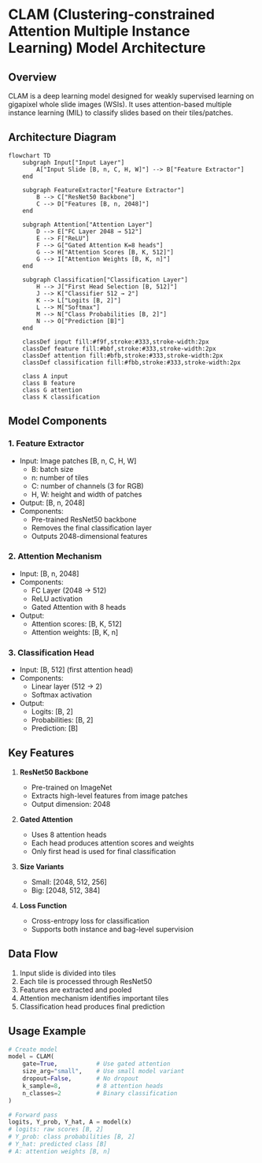 # CLAM (Clustering-constrained Attention Multiple Instance Learning) Model Architecture

## Overview
CLAM is a deep learning model designed for weakly supervised learning on gigapixel whole slide images (WSIs). It uses attention-based multiple instance learning (MIL) to classify slides based on their tiles/patches.

## Architecture Diagram

```mermaid
flowchart TD
    subgraph Input["Input Layer"]
        A["Input Slide [B, n, C, H, W]"] --> B["Feature Extractor"]
    end

    subgraph FeatureExtractor["Feature Extractor"]
        B --> C["ResNet50 Backbone"]
        C --> D["Features [B, n, 2048]"]
    end

    subgraph Attention["Attention Layer"]
        D --> E["FC Layer 2048 → 512"]
        E --> F["ReLU"]
        F --> G["Gated Attention K=8 heads"]
        G --> H["Attention Scores [B, K, 512]"]
        G --> I["Attention Weights [B, K, n]"]
    end

    subgraph Classification["Classification Layer"]
        H --> J["First Head Selection [B, 512]"]
        J --> K["Classifier 512 → 2"]
        K --> L["Logits [B, 2]"]
        L --> M["Softmax"]
        M --> N["Class Probabilities [B, 2]"]
        N --> O["Prediction [B]"]
    end

    classDef input fill:#f9f,stroke:#333,stroke-width:2px
    classDef feature fill:#bbf,stroke:#333,stroke-width:2px
    classDef attention fill:#bfb,stroke:#333,stroke-width:2px
    classDef classification fill:#fbb,stroke:#333,stroke-width:2px

    class A input
    class B feature
    class G attention
    class K classification
```

## Model Components

### 1. Feature Extractor
- Input: Image patches [B, n, C, H, W]
  - B: batch size
  - n: number of tiles
  - C: number of channels (3 for RGB)
  - H, W: height and width of patches
- Output: [B, n, 2048]
- Components:
  - Pre-trained ResNet50 backbone
  - Removes the final classification layer
  - Outputs 2048-dimensional features

### 2. Attention Mechanism
- Input: [B, n, 2048]
- Components:
  - FC Layer (2048 → 512)
  - ReLU activation
  - Gated Attention with 8 heads
- Output:
  - Attention scores: [B, K, 512]
  - Attention weights: [B, K, n]

### 3. Classification Head
- Input: [B, 512] (first attention head)
- Components:
  - Linear layer (512 → 2)
  - Softmax activation
- Output:
  - Logits: [B, 2]
  - Probabilities: [B, 2]
  - Prediction: [B]

## Key Features

1. **ResNet50 Backbone**
   - Pre-trained on ImageNet
   - Extracts high-level features from image patches
   - Output dimension: 2048

2. **Gated Attention**
   - Uses 8 attention heads
   - Each head produces attention scores and weights
   - Only first head is used for final classification

3. **Size Variants**
   - Small: [2048, 512, 256]
   - Big: [2048, 512, 384]

4. **Loss Function**
   - Cross-entropy loss for classification
   - Supports both instance and bag-level supervision

## Data Flow

1. Input slide is divided into tiles
2. Each tile is processed through ResNet50
3. Features are extracted and pooled
4. Attention mechanism identifies important tiles
5. Classification head produces final prediction

## Usage Example

```python
# Create model
model = CLAM(
    gate=True,           # Use gated attention
    size_arg="small",    # Use small model variant
    dropout=False,       # No dropout
    k_sample=8,          # 8 attention heads
    n_classes=2          # Binary classification
)

# Forward pass
logits, Y_prob, Y_hat, A = model(x)
# logits: raw scores [B, 2]
# Y_prob: class probabilities [B, 2]
# Y_hat: predicted class [B]
# A: attention weights [B, n]
``` 